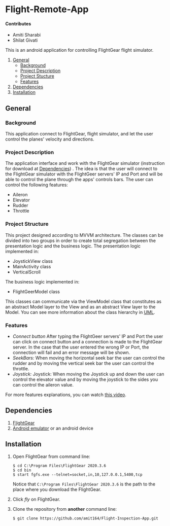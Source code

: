 
# Flight-Remote-App

#### Contributes

* Amiti Sharabi
* Shilat Givati

This is an android application for controlling FlightGear flight simulator.

1. [General](#General)
    - [Background](#background)
    - [Project Description](https://github.com/amit164/Flight-Remote-App/edit/master/README.md#project-description)
    - [Project Stucture](https://github.com/amit164/Flight-Remote-App/edit/master/README.md#project-stucture)
    - [Features](https://github.com/amit164/Flight-Remote-App/edit/master/README.md#features)
2. [Dependencies](#dependencies)
3. [Installation](#installation)

## General

### Background

This application connect to FlightGear, flight simulator, and let the user control the planes' velocity and directions.

### Project Description

The application interface and work with the FlightGear simulator (instruction for download at [Dependencies](#dependencies)) . The idea is that the user will connect to the FlightGear simulator with the FlightGeer servers' IP and Port and will be able to control the plane through the apps' controls bars. The user can control the following features: 
* Aileron
* Elevator
* Rudder
* Throttle

### Project Structure

This project designed according to MVVM architecture. The classes can be divided into two groups in order to create total segregation between the presentation logic and the business logic. The presentation logic implemented in:

* JoystickView class
* MainActivity class
* VerticalScroll

The business logic implemented in:

* FlightGeerModel class

This classes can communicate via the ViewModel class that constitutes as an abstract Model layer to the View and as an abstract View layer to the Model. You can see more information about the class hierarchy
in [UML](https://github.com/amit164/Flight-Remote-App/blob/master/FlightRemoteApp-UML.pdf).

### Features

* *Connect button* After typing the FlightGeer servers' IP and Port the user can click on connect button and a connection is made to the FlightGear server. In the case that the user entered the wrong IP or Port, the connection will fail and an error message will be shown.
* *SeekBars:* When moving the horizontal seek bar the user can control the rudder and by moving the
  vertical seek bar the user can control the throttle.
* *Joystick:* Joystick: When moving the Joystick up and down the user can control the elevator value and by
  moving the joystick to the sides you can control the aileron value.

For more features explanations, you can watch [this video](https://youtu.be/wHmK7BNmMFk).

## Dependencies

1. [FlightGear](https://www.flightgear.org/download/)
2. [Android emulator](https://developer.android.com/studio/run/emulator
   ) or an android device

## Installation

1. Open FlightGear from command line:
     ```
    $ cd C:\Program Files\FlightGear 2020.3.6
    $ cd bin
    $ start fgfs.exe --telnet=socket,in,10,127.0.0.1,5400,tcp
    ```
    Notice that ```C:\Program Files\FlightGear 2020.3.6``` is the path to the place where you download the FlightGear.

2. Click _fly_ on FlightGear.

3. Clone the repository from **another** command line:  
    ```
    $ git clone https://github.com/amit164/Flight-Inspection-App.git
    ```
